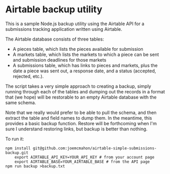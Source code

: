 # Airtable backup utility

This is a sample Node.js backup utility using the Airtable API for a
submissions tracking application written using Airtable.

The Airtable database consists of three tables:
* A pieces table, which lists the pieces available for submission
* A markets table, which lists the markets to which a piece can be sent and
submission deadlines for those markets
* A submissions table, which has links to pieces and markets, plus the date a
piece was sent out, a response date, and a status (accepted, rejected, etc.).

The script takes a very simple approach to creating a backup, simply running
through each of the tables and dumping out the records in a format that (we
hope) will be restorable to an empty Airtable database with the same schema.

Note that we really would prefer to be able to pull the schema, and then
extract the table and field names to dump them. In the meantime, this
provides a basic backup function. Restore will be forthcoming when I'm sure
I understand restoring links, but backup is better than nothing.

To run it:

    npm install git@github.com:joemcmahon/airtable-simple-submissions-backup.git
		export AIRTABLE_API_KEY=YOUR_API_KEY # from your account page
		export AIRTABLE_BASE=YOUR_AIRTABLE_BASE # from the API page
    npm run backup >backup.txt


